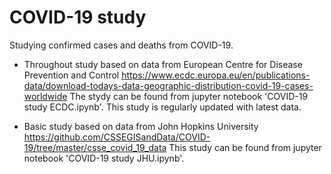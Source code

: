 # COVID-19 study

Studying confirmed cases and deaths from COVID-19. 

* Throughout study based on data from European Centre for Disease Prevention and Control 
https://www.ecdc.europa.eu/en/publications-data/download-todays-data-geographic-distribution-covid-19-cases-worldwide 
The stydy can be found from jupyter notebook 'COVID-19 study ECDC.ipynb'. This study is regularly updated with latest data. 

* Basic study based on data from John Hopkins University 
https://github.com/CSSEGISandData/COVID-19/tree/master/csse_covid_19_data 
This study can be found from jupyter notebook 'COVID-19 study JHU.ipynb'.
